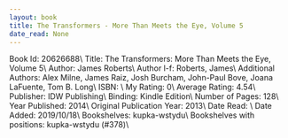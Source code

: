 ```yaml
---
layout: book
title: The Transformers - More Than Meets the Eye, Volume 5
date_read: None
---
```


Book Id: 20626688\ 
Title: The Transformers: More Than Meets the Eye, Volume 5\ 
Author: James Roberts\ 
Author l-f: Roberts, James\ 
Additional Authors: Alex Milne, James Raiz, Josh Burcham, John-Paul Bove, Joana LaFuente, Tom B. Long\ 
ISBN: \ 
My Rating: 0\ 
Average Rating: 4.54\ 
Publisher: IDW Publishing\ 
Binding: Kindle Edition\ 
Number of Pages: 128\ 
Year Published: 2014\ 
Original Publication Year: 2013\ 
Date Read: \ 
Date Added: 2019/10/18\ 
Bookshelves: kupka-wstydu\ 
Bookshelves with positions: kupka-wstydu (#378)\ 

